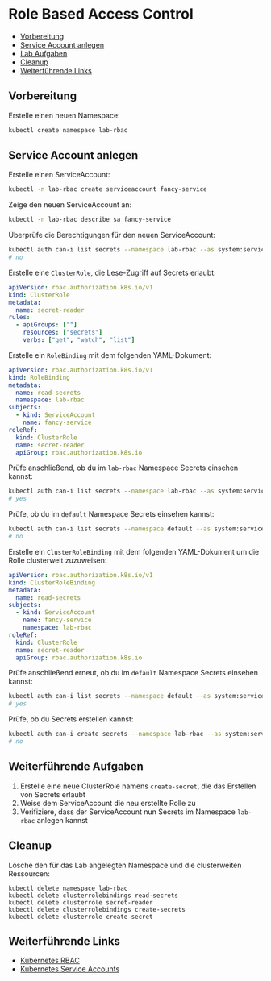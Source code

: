 # Role Based Access Control

<!-- BEGIN mktoc -->

- [Vorbereitung](#vorbereitung)
- [Service Account anlegen](#service-account-anlegen)
- [Lab Aufgaben](#lab-aufgaben)
- [Cleanup](#cleanup)
- [Weiterführende Links](#weiterführende-links)
<!-- END mktoc -->

## Vorbereitung

Erstelle einen neuen Namespace:

```sh
kubectl create namespace lab-rbac
```

## Service Account anlegen

Erstelle einen ServiceAccount:

```sh
kubectl -n lab-rbac create serviceaccount fancy-service
```

Zeige den neuen ServiceAccount an:

```sh
kubectl -n lab-rbac describe sa fancy-service
```

Überprüfe die Berechtigungen für den neuen ServiceAccount:

```sh
kubectl auth can-i list secrets --namespace lab-rbac --as system:serviceaccount:lab-rbac:fancy-service
# no
```

Erstelle eine `ClusterRole`, die Lese-Zugriff auf Secrets erlaubt:

```yaml
apiVersion: rbac.authorization.k8s.io/v1
kind: ClusterRole
metadata:
  name: secret-reader
rules:
  - apiGroups: [""]
    resources: ["secrets"]
    verbs: ["get", "watch", "list"]
```

Erstelle ein `RoleBinding` mit dem folgenden YAML-Dokument:

```yaml
apiVersion: rbac.authorization.k8s.io/v1
kind: RoleBinding
metadata:
  name: read-secrets
  namespace: lab-rbac
subjects:
  - kind: ServiceAccount
    name: fancy-service
roleRef:
  kind: ClusterRole
  name: secret-reader
  apiGroup: rbac.authorization.k8s.io
```

Prüfe anschließend, ob du im `lab-rbac` Namespace Secrets einsehen kannst:

```sh
kubectl auth can-i list secrets --namespace lab-rbac --as system:serviceaccount:lab-rbac:fancy-service
# yes
```

Prüfe, ob du im `default` Namespace Secrets einsehen kannst:

```sh
kubectl auth can-i list secrets --namespace default --as system:serviceaccount:lab-rbac:fancy-service
# no
```

Erstelle ein `ClusterRoleBinding` mit dem folgenden YAML-Dokument um die Rolle clusterweit zuzuweisen:

```yaml
apiVersion: rbac.authorization.k8s.io/v1
kind: ClusterRoleBinding
metadata:
  name: read-secrets
subjects:
  - kind: ServiceAccount
    name: fancy-service
    namespace: lab-rbac
roleRef:
  kind: ClusterRole
  name: secret-reader
  apiGroup: rbac.authorization.k8s.io
```

Prüfe anschließend erneut, ob du im `default` Namespace Secrets einsehen kannst:

```sh
kubectl auth can-i list secrets --namespace default --as system:serviceaccount:lab-rbac:fancy-service
# yes
```

Prüfe, ob du Secrets erstellen kannst:

```sh
kubectl auth can-i create secrets --namespace lab-rbac --as system:serviceaccount:lab-rbac:fancy-service
# no
```

## Weiterführende Aufgaben

1. Erstelle eine neue ClusterRole namens `create-secret`, die das Erstellen von Secrets erlaubt
2. Weise dem ServiceAccount die neu erstellte Rolle zu
3. Verifiziere, dass der ServiceAccount nun Secrets im Namespace `lab-rbac` anlegen kannst

## Cleanup

Lösche den für das Lab angelegten Namespace und die clusterweiten Ressourcen:

```shell
kubectl delete namespace lab-rbac
kubectl delete clusterrolebindings read-secrets
kubectl delete clusterrole secret-reader
kubectl delete clusterrolebindings create-secrets
kubectl delete clusterrole create-secret
```

## Weiterführende Links

- [Kubernetes RBAC](https://kubernetes.io/docs/reference/access-authn-authz/rbac/)
- [Kubernetes Service Accounts](https://kubernetes.io/docs/reference/access-authn-authz/service-accounts-admin/)
